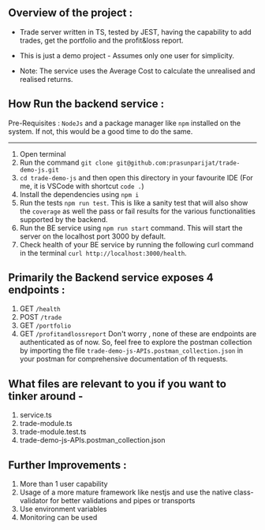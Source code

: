 ## Overview of the project :

- Trade server written in TS, tested by JEST, having the capability to add trades, get the portfolio and the profit&loss report.
- This is just a demo project - Assumes only one user for simplicity.

- Note: The service uses the Average Cost to calculate the unrealised and realised returns.

## How Run the backend service :

Pre-Requisites : `NodeJs` and a package manager like `npm` installed on the system. If not, this would be a good time to do the same.

---

1. Open terminal
2. Run the command `git clone git@github.com:prasunparijat/trade-demo-js.git`
3. `cd trade-demo-js` and then open this directory in your favourite IDE (For me, it is VSCode with shortcut `code .`)
4. Install the dependencies using `npm i`
5. Run the tests `npm run test`. This is like a sanity test that will also show the `coverage` as well the pass or fail results for the various functionalities supported by the backend.
6. Run the BE service using `npm run start` command. This will start the server on the localhost port 3000 by default.
7. Check health of your BE service by running the following curl command in the terminal `curl http://localhost:3000/health`.

## Primarily the Backend service exposes 4 endpoints :

1. GET `/health`
2. POST `/trade`
3. GET `/portfolio`
4. GET `/profitandlossreport`
   Don't worry , none of these are endpoints are authenticated as of now. So, feel free to explore the postman collection by importing the file `trade-demo-js-APIs.postman_collection.json` in your postman for comprehensive documentation of th requests.

## What files are relevant to you if you want to tinker around -

1. service.ts
2. trade-module.ts
3. trade-module.test.ts
4. trade-demo-js-APIs.postman_collection.json

## Further Improvements :

1. More than 1 user capability
2. Usage of a more mature framework like nestjs and use the native class-validator for better validations and pipes or transports
3. Use environment variables
4. Monitoring can be used
